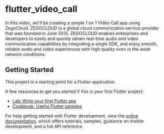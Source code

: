 # flutter_video_call

In this video, we'll be creating a simple 1 on 1 Video Call app using ZegoCloud.  ZEGOCLOUD is a global cloud communication service provider that was founded in June 2015. ZEGOCLOUD enables enterprises and developers to easily and quickly obtain real-time audio and video communication capabilities by integrating a single SDK, and enjoy smooth, reliable audio and video experiences with high quality even in the weak network conditions.

## Getting Started

This project is a starting point for a Flutter application.

A few resources to get you started if this is your first Flutter project:

- [Lab: Write your first Flutter app](https://docs.flutter.dev/get-started/codelab)
- [Cookbook: Useful Flutter samples](https://docs.flutter.dev/cookbook)

For help getting started with Flutter development, view the
[online documentation](https://docs.flutter.dev/), which offers tutorials,
samples, guidance on mobile development, and a full API reference.
